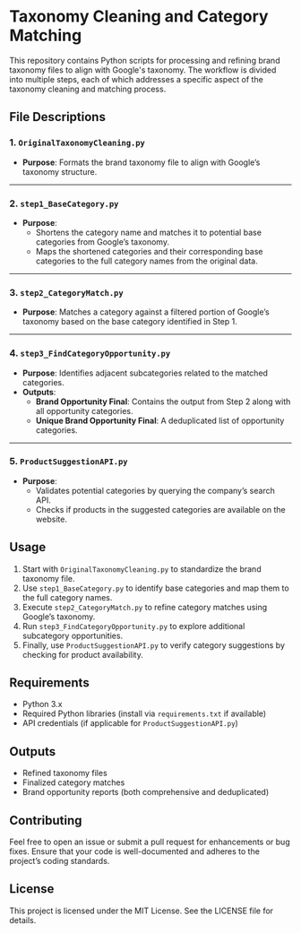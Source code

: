 # Taxonomy Cleaning and Category Matching

This repository contains Python scripts for processing and refining brand taxonomy files to align with Google's taxonomy. The workflow is divided into multiple steps, each of which addresses a specific aspect of the taxonomy cleaning and matching process.

## File Descriptions

### 1. `OriginalTaxonomyCleaning.py`
- **Purpose**: Formats the brand taxonomy file to align with Google’s taxonomy structure.

---

### 2. `step1_BaseCategory.py`
- **Purpose**: 
  - Shortens the category name and matches it to potential base categories from Google’s taxonomy.
  - Maps the shortened categories and their corresponding base categories to the full category names from the original data.

---

### 3. `step2_CategoryMatch.py`
- **Purpose**: Matches a category against a filtered portion of Google’s taxonomy based on the base category identified in Step 1.

---

### 4. `step3_FindCategoryOpportunity.py`
- **Purpose**: Identifies adjacent subcategories related to the matched categories.
- **Outputs**: 
  - **Brand Opportunity Final**: Contains the output from Step 2 along with all opportunity categories.
  - **Unique Brand Opportunity Final**: A deduplicated list of opportunity categories.

---

### 5. `ProductSuggestionAPI.py`
- **Purpose**: 
  - Validates potential categories by querying the company’s search API.
  - Checks if products in the suggested categories are available on the website.

## Usage
1. Start with `OriginalTaxonomyCleaning.py` to standardize the brand taxonomy file.
2. Use `step1_BaseCategory.py` to identify base categories and map them to the full category names.
3. Execute `step2_CategoryMatch.py` to refine category matches using Google’s taxonomy.
4. Run `step3_FindCategoryOpportunity.py` to explore additional subcategory opportunities.
5. Finally, use `ProductSuggestionAPI.py` to verify category suggestions by checking for product availability.

## Requirements
- Python 3.x
- Required Python libraries (install via `requirements.txt` if available)
- API credentials (if applicable for `ProductSuggestionAPI.py`)

## Outputs
- Refined taxonomy files
- Finalized category matches
- Brand opportunity reports (both comprehensive and deduplicated)

## Contributing
Feel free to open an issue or submit a pull request for enhancements or bug fixes. Ensure that your code is well-documented and adheres to the project’s coding standards.

## License
This project is licensed under the MIT License. See the LICENSE file for details.
